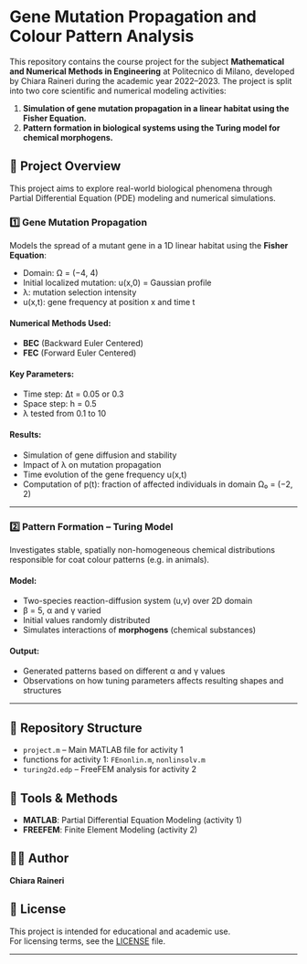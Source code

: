 
# Gene Mutation Propagation and Colour Pattern Analysis

This repository contains the course project for the subject **Mathematical and Numerical Methods in Engineering** at Politecnico di Milano, developed by Chiara Raineri during the academic year 2022–2023. The project is split into two core scientific and numerical modeling activities:

1. **Simulation of gene mutation propagation in a linear habitat using the Fisher Equation.**
2. **Pattern formation in biological systems using the Turing model for chemical morphogens.**

## 📘 Project Overview

This project aims to explore real-world biological phenomena through Partial Differential Equation (PDE) modeling and numerical simulations.

### 1️⃣ Gene Mutation Propagation

Models the spread of a mutant gene in a 1D linear habitat using the **Fisher Equation**:

- Domain: Ω = (−4, 4)
- Initial localized mutation: u(x,0) = Gaussian profile
- λ: mutation selection intensity
- u(x,t): gene frequency at position x and time t

#### Numerical Methods Used:
- **BEC** (Backward Euler Centered)
- **FEC** (Forward Euler Centered)

#### Key Parameters:
- Time step: Δt = 0.05 or 0.3
- Space step: h = 0.5
- λ tested from 0.1 to 10

#### Results:
- Simulation of gene diffusion and stability
- Impact of λ on mutation propagation
- Time evolution of the gene frequency u(x,t)
- Computation of p(t): fraction of affected individuals in domain Ω₀ = (−2, 2)

---

### 2️⃣ Pattern Formation – Turing Model

Investigates stable, spatially non-homogeneous chemical distributions responsible for coat colour patterns (e.g. in animals).

#### Model:
- Two-species reaction-diffusion system (u,v) over 2D domain
- β = 5, α and γ varied
- Initial values randomly distributed
- Simulates interactions of **morphogens** (chemical substances)

#### Output:
- Generated patterns based on different α and γ values
- Observations on how tuning parameters affects resulting shapes and structures

---

## 📁 Repository Structure

- `project.m` – Main MATLAB file for activity 1
- functions for activity 1: `FEnonlin.m`, `nonlinsolv.m`
- `turing2d.edp` – FreeFEM analysis for activity 2

## 🧪 Tools & Methods

- **MATLAB**: Partial Differential Equation Modeling (activity 1)
- **FREEFEM**: Finite Element Modeling (activity 2)

## 👩‍💻 Author

**Chiara Raineri**  

## 📜 License

This project is intended for educational and academic use.  
For licensing terms, see the [LICENSE](LICENSE) file.

---
